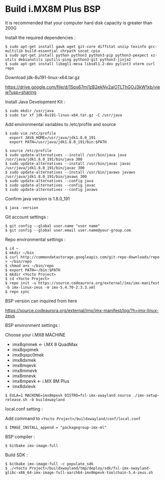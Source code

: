 # Build i.MX8M Plus BSP
It is recommended that your computer hard disk capacity is greater than 200G

Install the required dependencies :
    
    $ sudo apt-get install gawk wget git-core diffstat unzip texinfo gcc-multilib build-essential chrpath socat cpio
    $ sudo apt-get install python python3 python3-pip python3-pexpect xz-utils debianutils iputils-ping python3-git python3-jinja2
    $ sudo apt-get install libegl1-mesa libsdl1.2-dev pylint3 xterm curl repo

Download jdk-8u191-linux-x64.tar.gz

<https://drive.google.com/file/d/1Sps67mj1zB2ekNy2aiOTLThGOJ3kW1xb/view?usp=sharing>

Install Java Development Kit :

    $ sudo mkdir /usr/java
    $ sudo tar xf jdk-8u191-linux-x64.tar.gz -C /usr/java
    
Add environmental variables to /etc/profile and source

    $ sudo vim /etc/profile
      export JAVA_HOME=/usr/java/jdk1.8.0_191
      export PATH=/usr/java/jdk1.8.0_191/bin:$PATH
      
    $ source /etc/profile
    $ sudo update-alternatives --install /usr/bin/java java /usr/java/jdk1.8.0_191/bin/java 300
    $ sudo update-alternatives --install /usr/bin/javac javac /usr/java/jdk1.8.0_191/bin/javac 300
    $ sudo update-alternatives --install /usr/bin/javaws javaws /usr/java/jdk1.8.0_191/bin/javaws 300
    $ sudo update-alternatives --config java
    $ sudo update-alternatives --config javac
    $ sudo update-alternatives --config javaws

Confirm java version is 1.8.0_191

    $ java -version

Git account settings :
    
    $ git config --global user.name "user name"
    $ git config --global user.email user.name@your-group.com
    
Repo environmental settings :

    $ cd ~
    $ mkdir ~/bin
    $ curl http://commondatastorage.googleapis.com/git-repo-downloads/repo > ~/bin/repo
    $ chmod a+x ~/bin/repo
    $ export PATH=~/bin:$PATH
    $ mkdir <Yocto Project>
    $ cd <Yocto Project>
    $ repo init -u https://source.codeaurora.org/external/imx/imx-manifest -b imx-linux-zeus -m imx-5.4.70-2.3.3.xml
    $ repo sync
    
BSP version can inquired from here 

<https://source.codeaurora.org/external/imx/imx-manifest/log/?h=imx-linux-zeus>

BSP environment settings :

Choose your i.MX8 MACHINE
* imx8qmmek <- i.MX 8 QuadMax
* imx8qxpmek
* imx8qxpc0mek
* imx8dxmek
* imx8mqevk
* imx8mmevk
* imx8mnevk
* imx8mpevk <- i.MX 8M Plus
* imx8dxlevk

`$ EULA=1 MACHINE=imx8mpevk DISTRO=fsl-imx-xwayland source ./imx-setup-release.sh -b buildxwayland`

local.conf setting :

Add command to `<Yocto Project>/buildxwayland/conf/local.conf`

    $ IMAGE_INSTALL_append = "packagegroup-imx-ml"
    
BSP compiler :
    
    $ bitbake imx-image-full

Build SDK :
    
    $ bitbake imx-image-full -c populate_sdk
    $ ./<Yocto Project>/buildxwayland/tmp/deploy/sdk/fsl-imx-xwayland-glibc-x86_64-imx-image-full-aarch64-imx8mpevk-toolchain-5.4-zeus.sh
